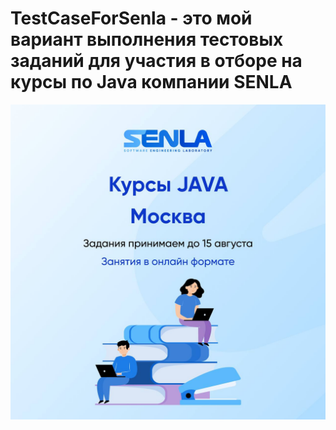 # TestCaseForSenla - это мой вариант выполнения тестовых заданий для участия в отборе на курсы по Java компании SENLA
![](senla.jpg)
